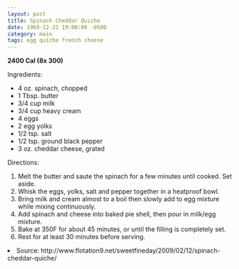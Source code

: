 ```yaml
---
layout: post
title: Spinach Cheddar Quiche
date: 1969-12-31 19:00:00 -0500
category: main
tags: egg quiche french cheese
---
```

<b>2400 Cal (8x 300)</b>
<p>Ingredients:</p><ul>
<li>4 oz.	spinach, chopped</li>
<li>1 Tbsp.	butter</li>
<li>3/4 cup	milk</li>
<li>3/4 cup	heavy cream</li>
<li>4	eggs</li>
<li>2	egg yolks</li>
<li>1/2 tsp.	salt</li>
<li>1/2 tsp.	ground black pepper</li>
<li>3 oz.	cheddar cheese, grated</li>
</ul>
<p>Directions:</p>
<ol>
<li>Melt the butter and saute the spinach for a few minutes until cooked. Set aside.</li>
<li>Whisk the eggs, yolks, salt and pepper together in a heatproof bowl.</li>
<li>Bring milk and cream almost to a boil then slowly add to egg mixture while mixing continuously.</li>
<li>Add spinach and cheese into baked pie shell, then pour in milk/egg mixture.</li>
<li>Bake at 350F for about 45 minutes, or until the filling is completely set.</li>
<li>Rest for at least 30 minutes before serving.</li>
</ol>
<li>Source: http://www.flotation9.net/sweetfineday/2009/02/12/spinach-cheddar-quiche/ </li>
